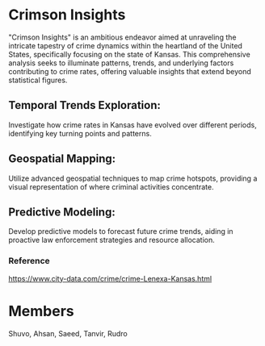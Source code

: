 # Crimson Insights
"Crimson Insights" is an ambitious endeavor aimed at unraveling the intricate tapestry of crime dynamics within the heartland of the United States, specifically focusing on the state of Kansas. This comprehensive analysis seeks to illuminate patterns, trends, and underlying factors contributing to crime rates, offering valuable insights that extend beyond statistical figures.

## Temporal Trends Exploration:
Investigate how crime rates in Kansas have evolved over different periods, identifying key turning points and patterns.

## Geospatial Mapping:
Utilize advanced geospatial techniques to map crime hotspots, providing a visual representation of where criminal activities concentrate.

## Predictive Modeling:
Develop predictive models to forecast future crime trends, aiding in proactive law enforcement strategies and resource allocation.

### Reference
https://www.city-data.com/crime/crime-Lenexa-Kansas.html

# Members
Shuvo, Ahsan, Saeed, Tanvir, Rudro
